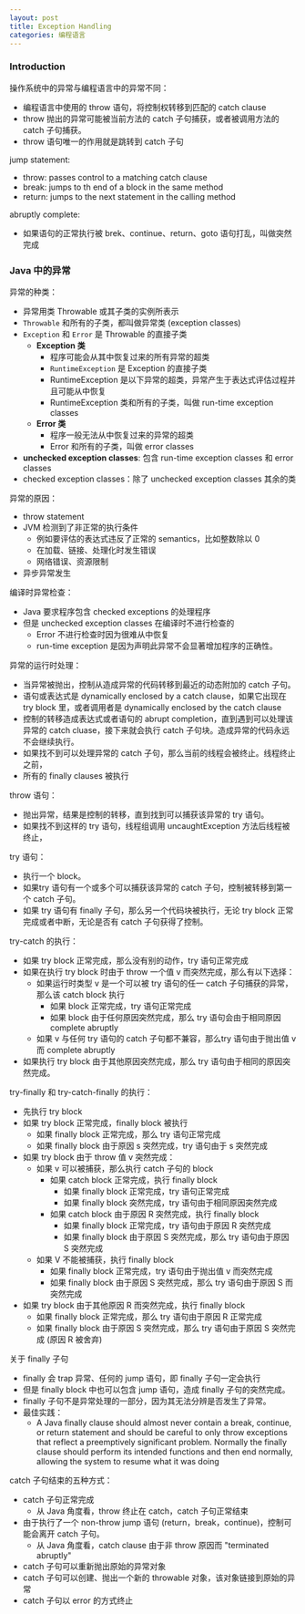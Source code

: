 ```yaml
---
layout: post
title: Exception Handling
categories: 编程语言
---
```


### Introduction

操作系统中的异常与编程语言中的异常不同：
* 编程语言中使用的 throw 语句，将控制权转移到匹配的 catch clause
* throw 抛出的异常可能被当前方法的 catch 子句捕获，或者被调用方法的 catch 子句捕获。
* throw 语句唯一的作用就是跳转到 catch 子句

jump statement:
* throw: passes control to a matching catch clause
* break: jumps to th end of a block in the same method
* return: jumps to the next statement in the calling method

abruptly complete:
* 如果语句的正常执行被 brek、continue、return、goto 语句打乱，叫做突然完成

### Java 中的异常

异常的种类：
* 异常用类 Throwable 或其子类的实例所表示
* `Throwable` 和所有的子类，都叫做异常类 (exception classes)
* `Exception` 和 `Error` 是 Throwable 的直接子类
    * **Exception 类**
        - 程序可能会从其中恢复过来的所有异常的超类
        - `RuntimeException` 是 Exception 的直接子类
        - RuntimeException 是以下异常的超类，异常产生于表达式评估过程并且可能从中恢复
        - RuntimeException 类和所有的子类，叫做 run-time exception classes
    * **Error 类**
        - 程序一般无法从中恢复过来的异常的超类
        - Error 和所有的子类，叫做 error classes
* **unchecked exception classes**: 包含 run-time exception classes 和 error classes
* checked exception classes：除了 unchecked exception classes 其余的类

异常的原因：
* throw statement
* JVM 检测到了非正常的执行条件
    - 例如要评估的表达式违反了正常的 semantics，比如整数除以 0
    - 在加载、链接、处理化时发生错误
    - 网络错误、资源限制
* 异步异常发生

编译时异常检查：
* Java 要求程序包含 checked exceptions 的处理程序
* 但是 unchecked exception classes 在编译时不进行检查的
    - Error 不进行检查时因为很难从中恢复
    - run-time exception 是因为声明此异常不会显著增加程序的正确性。

异常的运行时处理：
* 当异常被抛出，控制从造成异常的代码转移到最近的动态附加的 catch 子句。
* 语句或表达式是 dynamically enclosed by a catch clause，如果它出现在 try block 里，或者调用者是 dynamically enclosed by the catch clause
* 控制的转移造成表达式或者语句的 abrupt completion，直到遇到可以处理该异常的 catch cluase，接下来就会执行 catch 子句块。造成异常的代码永远不会继续执行。
* 如果找不到可以处理异常的 catch 子句，那么当前的线程会被终止。线程终止之前，
* 所有的 finally clauses 被执行

throw 语句：
* 抛出异常，结果是控制的转移，直到找到可以捕获该异常的 try 语句。
* 如果找不到这样的 try 语句，线程组调用 uncaughtException 方法后线程被终止，

try 语句：
* 执行一个 block。
* 如果try 语句有一个或多个可以捕获该异常的 catch 子句，控制被转移到第一个 catch 子句。
* 如果 try 语句有 finally 子句，那么另一个代码块被执行，无论 try block 正常完成或者中断，无论是否有 catch 子句获得了控制。

try-catch 的执行：
* 如果 try block 正常完成，那么没有别的动作，try 语句正常完成
* 如果在执行 try block 时由于 throw 一个值 v 而突然完成，那么有以下选择：
    - 如果运行时类型 v 是一个可以被 try 语句的任一 catch 子句捕获的异常，那么该 catch block 执行
        - 如果 block 正常完成，try 语句正常完成
        - 如果 block 由于任何原因突然完成，那么 try 语句会由于相同原因 complete abruptly 
    - 如果 v 与任何 try 语句的 catch 子句都不兼容，那么try 语句由于抛出值 v 而 complete abruptly
* 如果执行 try block 由于其他原因突然完成，那么 try 语句由于相同的原因突然完成。

try-finally 和 try-catch-finally 的执行：
* 先执行 try block
* 如果 try block 正常完成，finally block 被执行
    - 如果 finally block 正常完成，那么 try 语句正常完成
    - 如果 finally block 由于原因 s 突然完成，try 语句由于 s 突然完成
* 如果 try block 由于 throw 值 v 突然完成：
    - 如果 v 可以被捕获，那么执行 catch 子句的 block
        * 如果 catch block 正常完成，执行 finally block
            - 如果 finally block 正常完成，try 语句正常完成
            - 如果 finally block 突然完成，try 语句由于相同原因突然完成
        * 如果 catch block 由于原因 R 突然完成，执行 finally block
            - 如果 finally block 正常完成，try 语句由于原因 R 突然完成
            - 如果 finally block 由于原因 S 突然完成，那么 try 语句由于原因 S 突然完成
    - 如果 V 不能被捕获，执行 finally block
        * 如果 finally block 正常完成，try 语句由于抛出值 v 而突然完成
        * 如果 finally block 由于原因 S 突然完成，那么 try 语句由于原因 S 而突然完成
* 如果 try block 由于其他原因 R 而突然完成，执行 finally block
    - 如果 finally block 正常完成，那么 try 语句由于原因 R 正常完成
    - 如果 finally block 由于原因 S 突然完成，那么 try 语句由于原因 S 突然完成 (原因 R 被舍弃)

关于 finally 子句
- finally 会 trap 异常、任何的 jump 语句，即 finally 子句一定会执行
- 但是 finally block 中也可以包含 jump 语句，造成 finally 子句的突然完成。
- finally 子句不是异常处理的一部分，因为其无法分辨是否发生了异常。
- 最佳实践：
    * A Java finally clause should almost never contain a break, continue, or return statement and should be careful to only throw exceptions that reflect a preemptively significant problem. Normally the finally clause should perform its intended functions and then end normally, allowing the system to resume what it was doing


catch 子句结束的五种方式：
* catch 子句正常完成
    - 从 Java 角度看，throw 终止在 catch，catch 子句正常结束
* 由于执行了一个 non-throw jump 语句 (return，break，continue)，控制可能会离开 catch 子句。
    - 从 Java 角度看，catch clause 由于非 throw 原因而 "terminated abruptly"
* catch 子句可以重新抛出原始的异常对象
* catch 子句可以创建、抛出一个新的 throwable 对象，该对象链接到原始的异常
* catch 子句以 error 的方式终止



